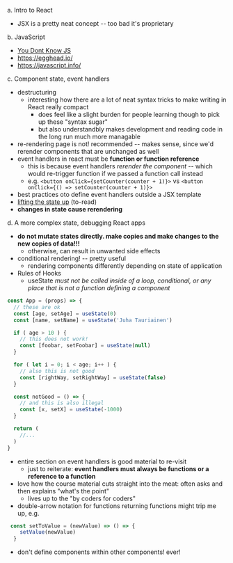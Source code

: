 a. Intro to React
- JSX is a pretty neat concept -- too bad it's proprietary

b. JavaScript
- [You Dont Know JS](https://github.com/getify/You-Dont-Know-JS)
- https://egghead.io/
- https://javascript.info/

c. Component state, event handlers
- destructuring
    - interesting how there are a lot of neat syntax tricks to make writing in React really compact
        - does feel like a slight burden for people learning though to pick up these "syntax sugar"
        - but also understandbly makes development and reading code in the long run much more managable
- re-rendering page is not! recommended -- makes sense, since we'd rerender components that are unchanged as well
- event handlers in react must be **function or function reference**
    - this is because event handlers *rerender the component* -- which would re-trigger function if we passed a function call instead
    - e.g. `<button onClick={setCounter(counter + 1)}>` vs `<button onClick={() => setCounter(counter + 1)}>`
- best practices oto define event handlers outside a JSX template
- [lifting the state up](https://reactjs.org/docs/lifting-state-up.html) (to-read)
- **changes in state cause rerendering**

d. A more complex state, debugging React apps
- **do not mutate states directly. make copies and make changes to the new copies of data!!!**
    - otherwise, can result in unwanted side effects
- conditional rendering! -- pretty useful
    - rendering components differently depending on state of application
- Rules of Hooks
    - useState *must not be called inside of a loop, conditional, or any place that is not a function defining a component*

```javascript
const App = (props) => {
  // these are ok
  const [age, setAge] = useState(0)
  const [name, setName] = useState('Juha Tauriainen')

  if ( age > 10 ) {
    // this does not work!
    const [foobar, setFoobar] = useState(null)
  }

  for ( let i = 0; i < age; i++ ) {
    // also this is not good
    const [rightWay, setRightWay] = useState(false)
  }

  const notGood = () => {
    // and this is also illegal
    const [x, setX] = useState(-1000)
  }

  return (
    //...
  )
}
```

- entire section on event handlers is good material to re-visit
    - just to reiterate: **event handlers must always be functions or a reference to a function**
- love how the course material cuts straight into the meat: often asks and then explains "what's the point"
    - lives up to the "by coders for coders"
- double-arrow notation for functions returning functions might trip me up, e.g.
```js
 const setToValue = (newValue) => () => {
    setValue(newValue)
  }
```

-  don't define components within other components! ever!